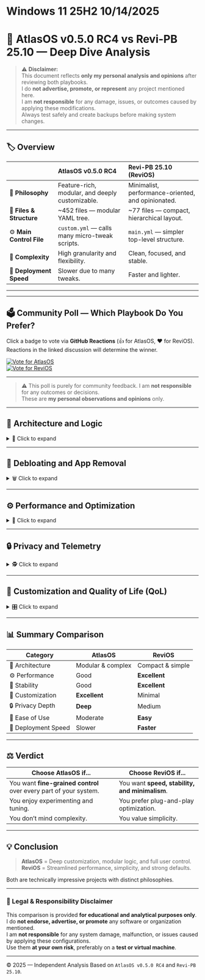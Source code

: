 # Windows 11 25H2 10/14/2025

# 🧩 AtlasOS v0.5.0 RC4 vs Revi-PB 25.10 — Deep Dive Analysis

> ⚠️ **Disclaimer:**  
> This document reflects **only my personal analysis and opinions** after reviewing both playbooks.  
> I do **not advertise, promote, or represent** any project mentioned here.  
> I am **not responsible** for any damage, issues, or outcomes caused by applying these modifications.  
> Always test safely and create backups before making system changes.

---

## 🏷️ Overview

| | **AtlasOS v0.5.0 RC4** | **Revi-PB 25.10 (ReviOS)** |
|:-|:-|:-|
| 🧠 **Philosophy** | Feature-rich, modular, and deeply customizable. | Minimalist, performance-oriented, and opinionated. |
| 🧩 **Files & Structure** | ~452 files — modular YAML tree. | ~77 files — compact, hierarchical layout. |
| ⚙️ **Main Control File** | `custom.yml` — calls many micro-tweak scripts. | `main.yml` — simpler top-level structure. |
| 🔁 **Complexity** | High granularity and flexibility. | Clean, focused, and stable. |
| 💾 **Deployment Speed** | Slower due to many tweaks. | Faster and lighter. |

---

---

## 🗳️ Community Poll — Which Playbook Do You Prefer?

Click a badge to vote via **GitHub Reactions** (👍 for AtlasOS, ❤️ for ReviOS).  
Reactions in the linked discussion will determine the winner.

[![Vote for AtlasOS](https://img.shields.io/badge/AtlasOS-👍-blue?style=for-the-badge)](https://github.com/catsmoker/AtlasOS-vs-Revi-Comparison/discussions/1)  
[![Vote for ReviOS](https://img.shields.io/badge/ReviOS-❤️-red?style=for-the-badge)](https://github.com/catsmoker/AtlasOS-vs-Revi-Comparison/discussions/1)

---

> ⚠️ This poll is purely for community feedback. I am **not responsible** for any outcomes or decisions.  
> These are **my personal observations and opinions** only.

---
## 🧠 Architecture and Logic

<details>
<summary>📂 Click to expand</summary>

### **AtlasOS**
- Highly modular and sprawling system — the master `custom.yml` script orchestrates dozens of submodules.  
- Each tweak lives in a specific YAML file (e.g., `tweaks\qol\explorer\disable-check-boxes.yml`).  
- Incredibly flexible but harder to oversee at a glance.

### **ReviOS**
- Simpler and cleaner structure — `main.yml` calls task categories (`packages`, `registry`, `services`).  
- Registry tweaks are grouped logically (explorer, privacy, system).  
- Easier to maintain and understand but less granular.
</details>

---

## 🧹 Debloating and App Removal

<details>
<summary>🗑️ Click to expand</summary>

### **AtlasOS**
- Uses DISM, AppX, and PowerShell scripts (`RemoveEdge.ps1`, `components.yml`).  
- Removes many apps safely — Cortana, Teams, Weather, Alarms, Edge, OneDrive.  

### **ReviOS**
- Uses dedicated PowerShell scripts (`APPX-REMOVER.ps1`, `EDGE.ps1`).  
- More **aggressive** — uninstalls AI features like **Recall** and **Copilot**.  
- Temporarily changes region to force Edge removal.
</details>

---

## ⚙️ Performance and Optimization

<details>
<summary>🚀 Click to expand</summary>

### **AtlasOS**
- Dedicated `performance` folder.  
- Tunes MMCSS, disables service host splitting, optimizes NTFS, adjusts power schemes.  

### **ReviOS**
- Focuses on fewer, but stronger tweaks:  
  - Disables memory compression.  
  - Prioritizes foreground apps.  
  - Adds custom “Ultra Performance” power plan.  
</details>

---

## 🔒 Privacy and Telemetry

<details>
<summary>🕵️ Click to expand</summary>

### **AtlasOS**
- Huge privacy section (advertising, telemetry, cloud, NVIDIA, Office).  
- Disables a wide range of scheduled tasks, services, and registry keys.

### **ReviOS**
- Privacy handled mainly through registry tweaks.  
- Targets Microsoft telemetry (CEIP, WER) but less extensive overall.
</details>

---

## 🎨 Customization and Quality of Life (QoL)

<details>
<summary>🎛️ Click to expand</summary>

### **AtlasOS**
- Massive `qol` folder — adds context menu options, restores old menus, applies Atlas theme, and includes **Atlas Toolbox**.  
- Ideal for power users who want control over UI and feel.

### **ReviOS**
- Minimalist approach — legacy context menu, dark mode, wallpaper changes, unpins Start items.  
- Focused on clean aesthetics and simplicity.
</details>

---

## 📊 Summary Comparison

| **Category** | **AtlasOS** | **ReviOS** |
|---------------|-------------|-------------|
| 🧠 Architecture | Modular & complex | Compact & simple |
| ⚙️ Performance | Good | **Excellent** |
| 🧩 Stability | Good | **Excellent** |
| 🧱 Customization | **Excellent** | Minimal |
| 🔒 Privacy Depth | **Deep** | Medium |
| 🧰 Ease of Use | Moderate | **Easy** |
| 🧭 Deployment Speed | Slower | **Faster** |

---

## ⚖️ Verdict

| **Choose AtlasOS if...** | **Choose ReviOS if...** |
|---------------------------|--------------------------|
| You want **fine-grained control** over every part of your system. | You want **speed, stability, and minimalism**. |
| You enjoy experimenting and tuning. | You prefer plug-and-play optimization. |
| You don’t mind complexity. | You value simplicity. |

---

## 💡 Conclusion

> **AtlasOS** = Deep customization, modular logic, and full user control.  
> **ReviOS** = Streamlined performance, simplicity, and strong defaults.  

Both are technically impressive projects with distinct philosophies.

---

### 🧾 Legal & Responsibility Disclaimer

This comparison is provided **for educational and analytical purposes only**.  
I do **not endorse, advertise, or promote** any software or organization mentioned.  
I am **not responsible** for any system damage, malfunction, or issues caused by applying these configurations.  
Use them **at your own risk**, preferably on a **test or virtual machine**.

---

© 2025 — Independent Analysis Based on `AtlasOS v0.5.0 RC4` and `Revi-PB 25.10`.


